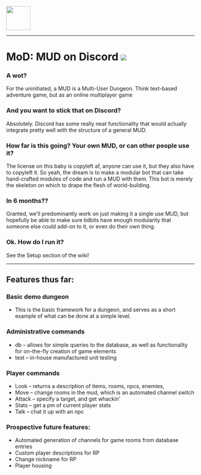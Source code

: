 <img src="http://www.mahan.io/static/media/DMspritev3.png" height="64"/>

___

# MoD: MUD on Discord <a href="https://codeclimate.com/github/JohnnySn0w/MoD/maintainability"><img src="https://api.codeclimate.com/v1/badges/1901d2aed01ef57e9384/maintainability" /></a>
### A wot?
For the uninitiated, a MUD is a Multi-User Dungeon. Think text-based adventure game, but as an online multiplayer game
### And you want to stick that on Discord?
Absolutely. Discord has some really neat functionality that would actually integrate pretty well with the structure of a general MUD. 
### How far is this going? Your own MUD, or can other people use it?
The license on this baby is copyleft af, anyone can use it, but they also have to copyleft it. So yeah, the dream is to make a modular bot that can take hand-crafted modules of code and run a MUD with them. This bot is merely the skeleton on which to drape the flesh of world-building.
### In 6 months??
Granted, we'll predominantly work on just making it a single use MUD, but hopefully be able to make sure tidbits have enough modularity that someone else could add-on to it, or even do their own thing.
### Ok. How do I run it?
See the Setup section of the wiki!

___

## Features thus far:

### Basic demo dungeon
- This is the basic framework for a dungeon, and serves as a short example of what can be done at a simple level.

### Administrative commands
- db – allows for simple queries to the database, as well as functionality for on-the-fly creation of game elements
- test – in-house manufactured unit testing

### Player commands
- Look – returns a description of items, rooms, npcs, enemies, 
- Move – change rooms in the mud, which is an automated channel switch
- Attack – specify a target, and get whackin'
- Stats – get a pm of current player stats
- Talk – chat it up with an npc

### Prospective future features:
- Automated generation of channels for game rooms from database entries
- Custom player descriptions for RP
- Change nickname for RP
- Player housing
